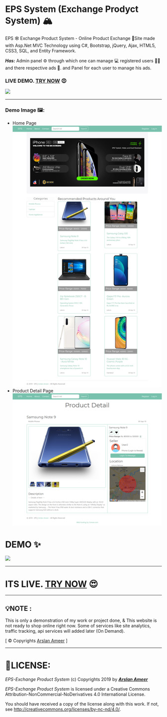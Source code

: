 # EPS System (Exchange Prodyct System) 🏔
EPS 🕸 Exchange Product System - Online Product Exchange 🛒Site made with Asp.Net MVC Technology using C#, Bootstrap, jQuery, Ajax, HTML5, CSS3, SQL, and Entity Framework.

**_Has:_** Admin panel ⚙ through which one can manage 💻 registered users 👷‍♂️ and there respective ads 🎊.
and Panel for each user to manage his ads.
### **LIVE DEMO. [TRY NOW](http://www.epsystem.tk/)** 😍

![](https://licensebuttons.net/l/by-nc-nd/4.0/88x31.png)

---
### Demo Image 🖼:
- Home Page
![](eps1.jpg)
- Product Detail Page
![](eps2.png)
# DEMO ✨
![](epsdemo.gif)

---
# **ITS LIVE. [TRY NOW](http://www.epsystem.tk/)** 😍
---
## 💡**NOTE :**
This is only a demonstration of my work or project done, & This website is not ready to shop online right now.
Some of services like site analytics, traffic tracking, api services will added later (On Demand).

[ © Copyrights [Arslan Ameer](http://www.arslanameer.com) ]

---
# 🔐LICENSE:

*EPS-Exchange Product System* (c) Copyrights 2019 by **_[Arslan Ameer](http://www.arslanameer.com)_**

*EPS-Exchange Product System* is licensed under a
Creative Commons Attribution-NonCommercial-NoDerivatives 4.0 International License.

You should have received a copy of the license along with this
work. If not, see <http://creativecommons.org/licenses/by-nc-nd/4.0/>.
